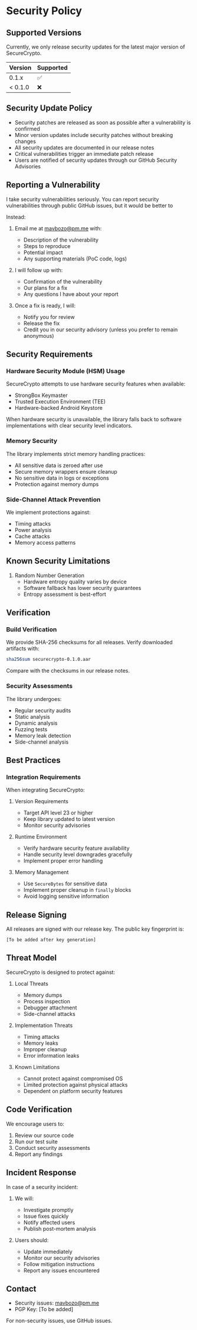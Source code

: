 # Security Policy

## Supported Versions

Currently, we only release security updates for the latest major version of SecureCrypto.

| Version | Supported          |
| ------- | ------------------ |
| 0.1.x   | :white_check_mark: |
| < 0.1.0 | :x:                |

## Security Update Policy

- Security patches are released as soon as possible after a vulnerability is confirmed
- Minor version updates include security patches without breaking changes
- All security updates are documented in our release notes
- Critical vulnerabilities trigger an immediate patch release
- Users are notified of security updates through our GitHub Security Advisories

## Reporting a Vulnerability

I take security vulnerabilities seriously. You can report security vulnerabilities through public GitHub issues, but it would be better to 

Instead:

1. Email me at mavbozo@pm.me with:
   - Description of the vulnerability
   - Steps to reproduce
   - Potential impact
   - Any supporting materials (PoC code, logs)

2. I will follow up with:
   - Confirmation of the vulnerability
   - Our plans for a fix
   - Any questions I have about your report

3. Once a fix is ready, I will:
   - Notify you for review
   - Release the fix
   - Credit you in our security advisory (unless you prefer to remain anonymous)

## Security Requirements

### Hardware Security Module (HSM) Usage

SecureCrypto attempts to use hardware security features when available:
- StrongBox Keymaster
- Trusted Execution Environment (TEE)
- Hardware-backed Android Keystore

When hardware security is unavailable, the library falls back to software implementations with clear security level indicators.

### Memory Security

The library implements strict memory handling practices:
- All sensitive data is zeroed after use
- Secure memory wrappers ensure cleanup
- No sensitive data in logs or exceptions
- Protection against memory dumps

### Side-Channel Attack Prevention

We implement protections against:
- Timing attacks
- Power analysis
- Cache attacks
- Memory access patterns

## Known Security Limitations

1. Random Number Generation
   - Hardware entropy quality varies by device
   - Software fallback has lower security guarantees
   - Entropy assessment is best-effort

## Verification

### Build Verification

We provide SHA-256 checksums for all releases. Verify downloaded artifacts with:

```bash
sha256sum securecrypto-0.1.0.aar
```

Compare with the checksums in our release notes.

### Security Assessments

The library undergoes:
- Regular security audits
- Static analysis
- Dynamic analysis
- Fuzzing tests
- Memory leak detection
- Side-channel analysis

## Best Practices

### Integration Requirements

When integrating SecureCrypto:

1. Version Requirements
   - Target API level 23 or higher
   - Keep library updated to latest version
   - Monitor security advisories

2. Runtime Environment
   - Verify hardware security feature availability
   - Handle security level downgrades gracefully
   - Implement proper error handling

3. Memory Management
   - Use `SecureBytes` for sensitive data
   - Implement proper cleanup in `finally` blocks
   - Avoid logging sensitive information

## Release Signing

All releases are signed with our release key. The public key fingerprint is:

```
[To be added after key generation]
```

## Threat Model

SecureCrypto is designed to protect against:

1. Local Threats
   - Memory dumps
   - Process inspection
   - Debugger attachment
   - Side-channel attacks

2. Implementation Threats
   - Timing attacks
   - Memory leaks
   - Improper cleanup
   - Error information leaks

3. Known Limitations
   - Cannot protect against compromised OS
   - Limited protection against physical attacks
   - Dependent on platform security features

## Code Verification

We encourage users to:
1. Review our source code
2. Run our test suite
3. Conduct security assessments
4. Report any findings

## Incident Response

In case of a security incident:

1. We will:
   - Investigate promptly
   - Issue fixes quickly
   - Notify affected users
   - Publish post-mortem analysis

2. Users should:
   - Update immediately
   - Monitor our security advisories
   - Follow mitigation instructions
   - Report any issues encountered

## Contact

- Security issues: mavbozo@pm.me
- PGP Key: [To be added]

For non-security issues, use GitHub issues.
